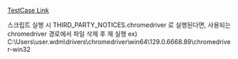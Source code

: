 [TestCase Link](https://docs.google.com/spreadsheets/d/1I97oWxnWm3V7b3F1M-oc-SntYrbt_PvVeWe7kIEaNDU/edit?pli=1&gid=0#gid=0)

스크립트 실행 시 THIRD_PARTY_NOTICES.chromedriver 로 실행된다면, 사용되는 chromedriver 경로에서 파일 삭제 후 재 실행
ex) C:\Users\user\.wdm\drivers\chromedriver\win64\129.0.6668.89\chromedriver-win32
